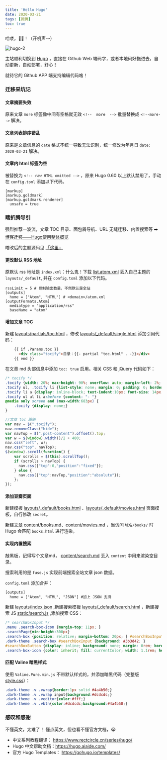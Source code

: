 ```yaml
---
title: 'Hello Hugo'
date: 2020-03-21
tags: [折腾]
toc: true
---
```


哈喽，🐯🐶！（开机声～）

![hugo-2](https://lmm.elizen.me/images/2020/03/hugo-2.png)

主站顺利切换到 [Hugo](https://gohugo.io/) ，直接在 Github Web 端码字，或者本地码好拖进去，自动更新，自动部署，舒心！

就待它的 Github APP 端支持编辑代码咯！

<!--more-->

### 迁移采坑记

#### 文章摘要失效

原来文章 `more` 标签像中间有空格就无效 `<!--  more  -->` 批量替换成  `<!--more-->` 解决。

#### 文章列表排序错乱

原来是文章信息的 `date` 格式不统一导致无法识别，统一修改为年月日 `date: 2020-03-21` 解决。

#### 文章内 html 标签为空

被替换为 `<!-- raw HTML omitted -->` ，原来 Hugo 0.60 以上默认禁用了，手动在 `config.toml` 添加以下代码。

```
[markup]
[markup.goldmark]
[markup.goldmark.renderer]
  unsafe = true
```

### 瞎折腾导引

强烈推荐一波流，文章 TOC 目录、面包屑导航、URL 无缝迁移、内置搜索等 ➡️ [博客迁移——Hugo使用整体概览](https://www.rectcircle.cn/posts/blog-migration/) 

瞎改后的主题源码见 [「这里」](https://github.com/lmm214/immmmm/tree/master/themes/hello-friend)

#### 更改默认 RSS 地址

原默认 rss 地址是 `index.xml`：什么鬼！下载 [list.atom.xml](https://github.com/kaushalmodi/hugo-atom-feed/blob/master/layouts/_default/list.atom.xml) 丢入自己主题的 `layouts/_default`, 并在 `config.toml` 添加以下代码。

```
rssLimit = 5 # 控制输出数量，不然默认是全站
[outputs]
  home = ["Atom", "HTML"] # <domain>/atom.xml
[outputFormats.Atom]
  mediatype = "application/rss"
  baseName = "atom"
```

#### 增加文章 TOC

新建 [layouts/partials/toc.html](https://github.com/lmm214/immmmm/blob/master/themes/hello-friend/layouts/partials/toc.html) ，修改 [layouts/_default/single.html](https://github.com/lmm214/immmmm/blob/master/themes/hello-friend/layouts/_default/single.html) 添加引用代码：

```html
    {{ if .Params.toc }}
      <div class="tocify">目录：{{- partial "toc.html" . -}}</div>
    {{ end }}
```

在文章 md 头部信息中添加 `toc: true` 启用。相关 CSS 和 jQuery 代码如下：

```css
/* tocify */
.tocify {width: 20%; max-height: 90%; overflow: auto; margin-left: 2%; position: absolute; right:2%; border-radius: 6px;}
.tocify ul, .tocify li {list-style: none; margin: 0; padding: 0; border: none; line-height: 30px; }
.tocify li a {display: inline-block; text-indent:10px; font-size: 14px; text-decoration: none; }
.tocify ul ul li a:before {content: "- "}
@media only screen and (max-width:683px) {
	.tocify {display: none;}
}
```

```js
//文章 toc 跟随
var nav = $(".tocify");
nav.removeClass("hide");
var navTop = $(".post-content").offset().top;
var w = $(window).width()/2 + 400;
nav.css("left", w);
nav.css("top", navTop);
$(window).scroll(function() {
    var scrolls = $(this).scrollTop();
    if (scrolls > navTop) {
      nav.css({"top":0,"position":"fixed"});
    } else {
      nav.css({"top":navTop,"position":"absolute"});
    };
});
```

#### 添加豆瓣页面

新建模板 [layouts/_default/books.html](https://github.com/lmm214/immmmm/blob/master/themes/hello-friend/layouts/_default/books.html) 、[layouts/_default/movies.html](https://github.com/lmm214/immmmm/blob/master/themes/hello-friend/layouts/_default/movies.html) 页面模板，自行修改 `secret`。

新建文章 [content/books.md](https://github.com/lmm214/immmmm/blob/master/content/books.md)、[content/movies.md](https://github.com/lmm214/immmmm/blob/master/content/movies.md) ，当访问 `域名/books/` 时 Hugo 会匹配 `books.html` 进行渲染。

#### 实现内置搜索

敲黑板，记得写个文章md， [content/search.md](https://github.com/lmm214/immmmm/blob/master/content/search.md) 丢入 `content` 中用来渲染空目录。

搜索利用的是 `fuse.js` 实现前端搜索全站文章 json 数据。

`config.toml` 添加合并：

```html
[outputs]
  home = ["Atom", "HTML", "JSON"] #加上 JSON 支持
```

新建 [layouts/index.json](https://github.com/lmm214/immmmm/blob/master/themes/hello-friend/layouts/index.json) ,新建搜索模板 [layouts/_default/search.html](https://github.com/lmm214/immmmm/blob/master/themes/hello-friend/layouts/_default/search.html) ，新建搜索 JS [static/search.js](https://github.com/lmm214/immmmm/blob/master/themes/hello-friend/static/search.js) ,添加搜索 CSS：

```css
/* searchBoxInput */
.menu .search-box-icon {margin-top: 11px; }
.searchPage{min-height:300px}
.search-box {position: relative; margin-bottom: 20px; } #searchBoxInput {padding: 0.5rem 2rem 0.5rem 1rem; width: 16rem; background:#eaeaea; border-radius: 1rem; outline: 0; font-size: 1rem; color: inherit; border: 0px; box-sizing: border-box; }
.dark-theme .search-box #searchBoxInput {background: #3b3d42; }
#searchBoxButton {display: inline; background: none; margin: 0rem; border:0 none; border-radius: 0; padding: 0.4rem 0.6rem 0.4rem; }
.search-box-icon {color: inherit; fill: currentColor; width: 1.1rem; height: 1.1rem; }
```

#### 匹配 Valine 暗黑样式

使用 `Valine.Pure.min.js` 不带默认样式的，并添加暗黑代码（完整版 [style.css](https://github.com/lmm214/immmmm/blob/master/themes/hello-friend/static/style.css)）：

```css
.dark-theme .v .vwrap{border:1px solid #4a4b50;}
.dark-theme .v .vwrap input{background:#dcdcdc;}
.dark-theme .v .veditor{color:#fff;}
.dark-theme .v .vbtn{color:#dcdcdc;background:#4a4b50;}
```

### 感叹和感谢

不懂英文，太难了！ 懂点英文，但也看不懂官方文档，😭

- 中文系列教程翻译： <https://www.rectcircle.cn/series/hugo/>
- Hugo 中文帮助文档：<https://hugo.aiaide.com/>
- 官方 Hugo Templates： <https://gohugo.io/templates/>